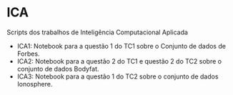 # ICA
Scripts dos trabalhos de Inteligência Computacional Aplicada 

* ICA1: Notebook para a questão 1 do TC1 sobre o Conjunto de dados de Forbes.
* ICA2: Notebook para a questão 2 do TC1 e questão 2 do TC2 sobre o conjunto de dados Bodyfat.
* ICA3: Notebook para a questão 1 do TC2 sobre o conjunto de dados Ionosphere.
